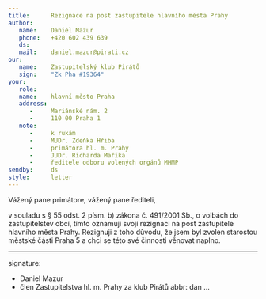 ```yaml
---
title:      Rezignace na post zastupitele hlavního města Prahy
author:
   name:    Daniel Mazur
   phone:   +420 602 439 639
   ds:      
   mail:    daniel.mazur@pirati.cz
our:
   name:    Zastupitelský klub Pirátů
   sign:    "Zk Pha #19364"
your:
   role:    
   name:    hlavní město Praha
   address:
      -     Mariánské nám. 2
      -     110 00 Praha 1
   note:
      -     k rukám
      -     MUDr. Zdeňka Hřiba
      -     primátora hl. m. Prahy
      -     JUDr. Richarda Maříka
      -     ředitele odboru volených orgánů MHMP
sendby:     ds
style:      letter
---
```


Vážený pane primátore, vážený pane řediteli,

v souladu s § 55 odst. 2 písm. b) zákona č. 491/2001 Sb., o volbách do zastupitelstev obcí, tímto oznamuji svojí rezignaci na post zastupitele hlavního města Prahy. Rezignuji z toho důvodu, že jsem byl zvolen starostou městské části Praha 5 a chci se této své činnosti věnovat naplno. 

---
signature:
- Daniel Mazur
- člen Zastupitelstva hl. m. Prahy za klub Pirátů
abbr:       dan
...
